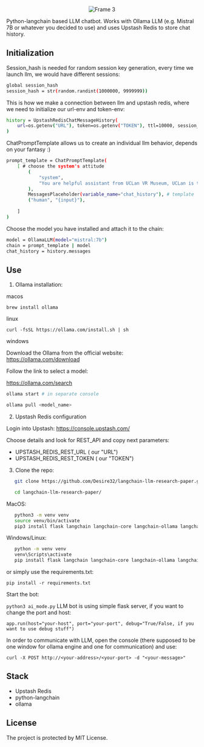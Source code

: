 <p align="center">
  <img src="https://github.com/user-attachments/assets/8fe8b0b6-b66b-4649-bbae-2fa9b537af5f" alt="Frame 3" />
</p>

Python-langchain based LLM chatbot. Works with Ollama LLM (e.g. Mistral 7B or whatever you decided to use) and uses Upstash Redis to store chat history.

## Initialization

Session_hash is needed for random session key generation, every time we launch llm, we would have different sessions:
```bash
global session_hash
session_hash = str(random.randint(1000000, 9999999))
```

This is how we make a connection between llm and upstash redis, where we need to initialize our url-env and token-env:
```bash
history = UpstashRedisChatMessageHistory(
    url=os.getenv("URL"), token=os.getenv("TOKEN"), ttl=10000, session_id=(f"{session_hash}")
)
```

ChatPromptTemplate allows us to create an individual llm behavior, depends on your fantasy :)
```bash
prompt_template = ChatPromptTemplate(
    [ # choose the system's attitude
        (
            "system",
            "You are helpful assistant from UCLan VR Museum, UCLan is the british university, abbreviature is University of Central Lancashire of Cyprus, your name is Martin"
        ),
        MessagesPlaceholder(variable_name="chat_history"), # template
        ("human", "{input}"),
        
    ]
)
```

Choose the model you have installed and attach it to the chain:
```bash
model = OllamaLLM(model="mistral:7b")
chain = prompt_template | model
chat_history = history.messages
```

## Use

1. Ollama installation:

macos

``
brew install ollama
``

linux

``
curl -fsSL https://ollama.com/install.sh | sh
``

windows

Download the Ollama from the official website: https://ollama.com/download

Follow the link to select a model:

https://ollama.com/search

```bash
ollama start # in separate console

ollama pull <model_name>
```

2. Upstash Redis configuration
   
Login into Upstash: https://console.upstash.com/

Choose details and look for REST_API and copy next parameters:
- UPSTASH_REDIS_REST_URL ( our "URL")
- UPSTASH_REDIS_REST_TOKEN ( our "TOKEN")

3. Clone the repo:
```bash
   git clone https://github.com/Desire32/langchain-llm-research-paper.git

   cd langchain-llm-research-paper/
```

MacOS:
```bash
   python3 -m venv venv
   source venv/bin/activate
   pip3 install flask langchain langchain-core langchain-ollama langchain-community langsmith python-dotenv upstash-redis
```
Windows/Linux:
```bash
   python -m venv venv
   venv\Scripts\activate
   pip install flask langchain langchain-core langchain-ollama langchain-community langsmith python-dotenv upstash-redis
```

or simply use the requirements.txt:

``
pip install -r requirements.txt
``

Start the bot:

``
python3 ai_mode.py
``
LLM bot is using simple flask server, if you want to change the port and host:

```
app.run(host="your-host", port="your-port", debug="True/False, if you want to use debug stuff")
```

In order to communicate with LLM, open the console (there supposed to be one window for ollama engine and one for communication) and use:

``
curl -X POST http://<your-address>/<your-port> -d "<your-message>"
``

## Stack
- Upstash Redis
- python-langchain
- ollama

## License

The project is protected by MIT License.
